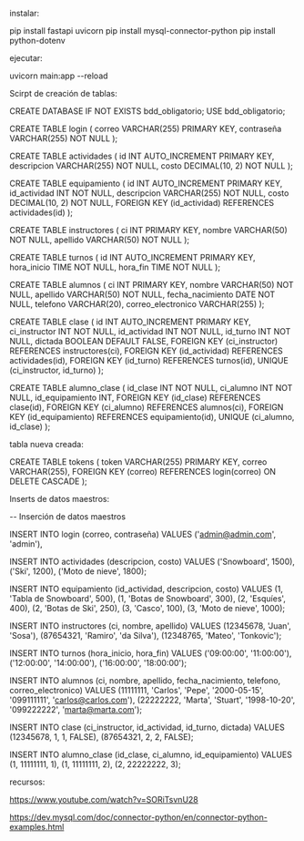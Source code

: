 instalar:

pip install fastapi uvicorn
pip install mysql-connector-python
pip install python-dotenv

ejecutar:

uvicorn main:app --reload

Scirpt de creación de tablas:

CREATE DATABASE IF NOT EXISTS bdd_obligatorio;
USE bdd_obligatorio;

CREATE TABLE login (
correo VARCHAR(255) PRIMARY KEY,
contraseña VARCHAR(255) NOT NULL
);

CREATE TABLE actividades (
id INT AUTO_INCREMENT PRIMARY KEY,
descripcion VARCHAR(255) NOT NULL,
costo DECIMAL(10, 2) NOT NULL
);

CREATE TABLE equipamiento (
id INT AUTO_INCREMENT PRIMARY KEY,
id_actividad INT NOT NULL,
descripcion VARCHAR(255) NOT NULL,
costo DECIMAL(10, 2) NOT NULL,
FOREIGN KEY (id_actividad) REFERENCES actividades(id)
);

CREATE TABLE instructores (
ci INT PRIMARY KEY,
nombre VARCHAR(50) NOT NULL,
apellido VARCHAR(50) NOT NULL
);

CREATE TABLE turnos (
id INT AUTO_INCREMENT PRIMARY KEY,
hora_inicio TIME NOT NULL,
hora_fin TIME NOT NULL
);

CREATE TABLE alumnos (
ci INT PRIMARY KEY,
nombre VARCHAR(50) NOT NULL,
apellido VARCHAR(50) NOT NULL,
fecha_nacimiento DATE NOT NULL,
telefono VARCHAR(20),
correo_electronico VARCHAR(255)
);

CREATE TABLE clase (
id INT AUTO_INCREMENT PRIMARY KEY,
ci_instructor INT NOT NULL,
id_actividad INT NOT NULL,
id_turno INT NOT NULL,
dictada BOOLEAN DEFAULT FALSE,
FOREIGN KEY (ci_instructor) REFERENCES instructores(ci),
FOREIGN KEY (id_actividad) REFERENCES actividades(id),
FOREIGN KEY (id_turno) REFERENCES turnos(id),
UNIQUE (ci_instructor, id_turno)
);

CREATE TABLE alumno_clase (
id_clase INT NOT NULL,
ci_alumno INT NOT NULL,
id_equipamiento INT,
FOREIGN KEY (id_clase) REFERENCES clase(id),
FOREIGN KEY (ci_alumno) REFERENCES alumnos(ci),
FOREIGN KEY (id_equipamiento) REFERENCES equipamiento(id),
UNIQUE (ci_alumno, id_clase)
);


tabla nueva creada:

CREATE TABLE tokens (
token VARCHAR(255) PRIMARY KEY,
correo VARCHAR(255),
FOREIGN KEY (correo) REFERENCES login(correo) ON DELETE CASCADE
);


Inserts de datos maestros:

-- Inserción de datos maestros

INSERT INTO login (correo, contraseña) VALUES
('admin@admin.com', 'admin'),

INSERT INTO actividades (descripcion, costo) VALUES
('Snowboard', 1500),
('Ski', 1200),
('Moto de nieve', 1800);

INSERT INTO equipamiento (id_actividad, descripcion, costo) VALUES
(1, 'Tabla de Snowboard', 500),
(1, 'Botas de Snowboard', 300),
(2, 'Esquíes', 400),
(2, 'Botas de Ski', 250),
(3, 'Casco', 100),
(3, 'Moto de nieve', 1000);

INSERT INTO instructores (ci, nombre, apellido) VALUES
(12345678, 'Juan', 'Sosa'),
(87654321, 'Ramiro', 'da Silva'),
(12348765, 'Mateo', 'Tonkovic');

INSERT INTO turnos (hora_inicio, hora_fin) VALUES
('09:00:00', '11:00:00'),
('12:00:00', '14:00:00'),
('16:00:00', '18:00:00');

INSERT INTO alumnos (ci, nombre, apellido, fecha_nacimiento, telefono, correo_electronico) VALUES
(11111111, 'Carlos', 'Pepe', '2000-05-15', '099111111', 'carlos@carlos.com'),
(22222222, 'Marta', 'Stuart', '1998-10-20', '099222222', 'marta@marta.com');

INSERT INTO clase (ci_instructor, id_actividad, id_turno, dictada) VALUES
(12345678, 1, 1, FALSE),
(87654321, 2, 2, FALSE);

INSERT INTO alumno_clase (id_clase, ci_alumno, id_equipamiento) VALUES
(1, 11111111, 1),
(1, 11111111, 2),
(2, 22222222, 3);

recursos:

https://www.youtube.com/watch?v=SORiTsvnU28

https://dev.mysql.com/doc/connector-python/en/connector-python-examples.html
